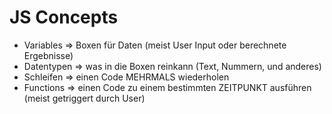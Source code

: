 # JS Concepts

- Variables => Boxen für Daten (meist User Input oder berechnete Ergebnisse)
- Datentypen => was in die Boxen reinkann (Text, Nummern, und anderes)
- Schleifen => einen Code MEHRMALS wiederholen
- Functions => einen Code zu einem bestimmten ZEITPUNKT ausführen (meist getriggert durch User)


